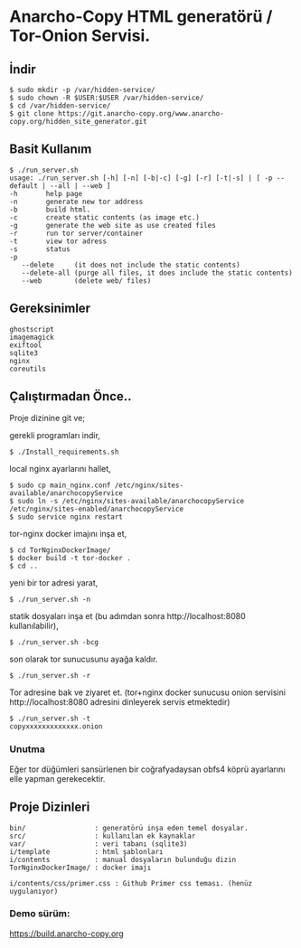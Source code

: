 # Anarcho-Copy HTML generatörü / Tor-Onion Servisi.

## İndir

```
$ sudo mkdir -p /var/hidden-service/
$ sudo chown -R $USER:$USER /var/hidden-service/
$ cd /var/hidden-service/
$ git clone https://git.anarcho-copy.org/www.anarcho-copy.org/hidden_site_generator.git
```



## Basit Kullanım
```
$ ./run_server.sh 
usage: ./run_server.sh [-h] [-n] [-b|-c] [-g] [-r] [-t|-s] | [ -p --default | --all | --web ]
-h       help page
-n       generate new tor address
-b       build html.
-c       create static contents (as image etc.)
-g       generate the web site as use created files
-r       run tor server/container
-t       view tor adress
-s       status
-p
   --delete     (it does not include the static contents)
   --delete-all (purge all files, it does include the static contents)
   --web        (delete web/ files)
```

## Gereksinimler
```
ghostscript
imagemagick
exiftool
sqlite3
nginx
coreutils
```


## Çalıştırmadan Önce..

Proje dizinine git ve;

gerekli programları indir,

```
$ ./Install_requirements.sh
```


local nginx ayarlarını hallet,
```
$ sudo cp main_nginx.conf /etc/nginx/sites-available/anarchocopyService
$ sudo ln -s /etc/nginx/sites-available/anarchocopyService /etc/nginx/sites-enabled/anarchocopyService
$ sudo service nginx restart
```


tor-nginx docker imajını inşa et,

```
$ cd TorNginxDockerImage/
$ docker build -t tor-docker .
$ cd ..
```


yeni bir tor adresi yarat,

```
$ ./run_server.sh -n
```


statik dosyaları inşa et (bu adımdan sonra http://localhost:8080 kullanılabilir),

```
$ ./run_server.sh -bcg
```


son olarak tor sunucusunu ayağa kaldır.

```
$ ./run_server.sh -r
```

Tor adresine bak ve ziyaret et. (tor+nginx docker sunucusu onion servisini http://localhost:8080 adresini dinleyerek servis etmektedir)
```
$ ./run_server.sh -t
copyxxxxxxxxxxxxx.onion
```

### Unutma

Eğer tor düğümleri sansürlenen bir coğrafyadaysan obfs4 köprü ayarlarını elle yapman gerekecektir.


## Proje Dizinleri

```
bin/                 : generatörü inşa eden temel dosyalar.
src/                 : kullanılan ek kaynaklar
var/                 : veri tabanı (sqlite3)
i/template           : html şablonları
i/contents           : manual dosyaların bulunduğu dizin
TorNginxDockerImage/ : docker imajı

i/contents/css/primer.css : Github Primer css teması. (henüz uygulanıyor)
```

### Demo sürüm:

https://build.anarcho-copy.org